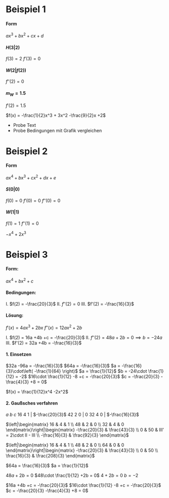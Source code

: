 # Beispiel 1
#### Form
$ax^3 +bx^2 +cx +d$
#### $H(3|2)$
$f(3) = 2$
$f'(3) = 0$

#### $W(2|f(2))$
$f''(2) = 0$

#### $m_{W} = 1.5$
$f'(2) = 1.5$

$f(x) = -\frac{1}{2}x^3 + 3x^2 -\frac{9}{2}x +2$

- Probe Text
- Probe Bedingungen mit Grafik vergleichen

# Beispiel 2
#### Form
$ax^4 +bx^3 +cx^2 +dx +e$

#### $S(0|0)$
$f(0)=0$
$f'(0)=0$
$f''(0)=0$

#### $W(1|1)$
$f(1)=1$
$f''(1)=0$

$-x^4 +2x^3$

# Beispiel 3

#### Form:
$ax^4 +bx^2 +c$

#### Bedingungen:
  I. $f(2) = -\frac{20}{3}$
 II. $f''(2) = 0$
III. $f'(2) = -\frac{16}{3}$

#### Lösung:
$f'(x) = 4ax^3 +2bx$
$f''(x) = 12ax^2 +2b$

  I. $f(2) = 16a +4b +c = -\frac{20}{3}$
 II. $f''(2) = 48a +2b = 0 \implies b = -24a$
III. $f'(2) = 32a +4b = -\frac{16}{3}$
#### 1. Einsetzen
$32a -96a = -\frac{16}{3}$
$64a = -\frac{16}{3}$
$a = -\frac{16}{3}\cdot\left( -\frac{1}{64} \right)$
$a = \frac{1}{12}$
$b = -24\cdot \frac{1}{12} = -2$
$16\cdot \frac{1}{12} -8 +c = -\frac{20}{3}$
$c = -\frac{20}{3} -\frac{4}{3} +8 = 0$

$f(x) = \frac{1}{12}x^4 -2x^2$

#### 2. Gaußsches verfahren
$a$  $b$ $c$
$16$ $4$ $1$ | $-\frac{20}{3}$
$42$ $2$ $0$ | $0$
$32$ $4$ $0$ | $-\frac{16}{3}$

$\left|\begin{matrix} 16 & 4 & 1 \\ 48 & 2 & 0 \\ 32 & 4 & 0 \end{matrix}\right|\begin{matrix} -\frac{20}{3} & \frac{43}{3} \\ 0 & 50 & III' = 2\cdot II - III \\ -\frac{16}{3} & \frac{92}{3} \end{matrix}$

$\left|\begin{matrix} 16 & 4 & 1 \\ 48 & 2 & 0 \\ 64 & 0 & 0 \end{matrix}\right|\begin{matrix} -\frac{20}{3} & \frac{43}{3} \\ 0 & 50 \\ \frac{16}{3} & \frac{208}{3} \end{matrix}$

$64a = \frac{16}{3}$
$a = \frac{1}{12}$

$48a + 2b = 0$
$48\cdot \frac{1}{12} +2b = 0$
$4 + 2b = 0$
$b = -2$

$16a +4b +c = -\frac{20}{3}$
$16\cdot \frac{1}{12} -8 +c = -\frac{20}{3}$
$c = -\frac{20}{3} -\frac{4}{3} +8 = 0$
